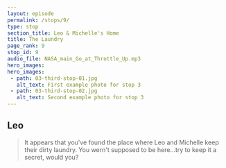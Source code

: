 ```yaml
---
layout: episode
permalink: /stops/9/
type: stop
section_title: Leo & Michelle's Home
title: The Laundry
page_rank: 9
stop_id: 9
audio_file: NASA_main_Go_at_Throttle_Up.mp3
hero_images:
hero_images:
 - path: 03-third-stop-01.jpg
   alt_text: First example photo for stop 3
 - path: 03-third-stop-02.jpg
   alt_text: Second example photo for stop 3
---
```


## Leo

>It appears that you've found the place where Leo and Michelle keep their dirty laundry. You wern't supposed to be here...try to keep it a secret, would you?
